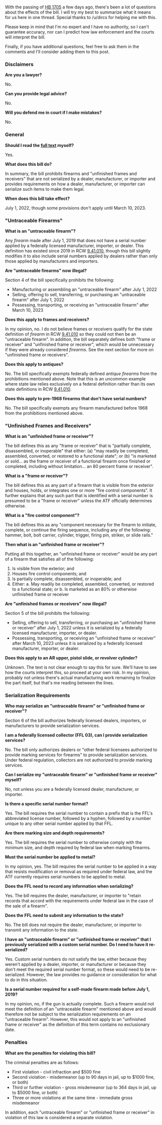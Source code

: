 With the passing of [HB 1705](https://app.leg.wa.gov/billsummary?year=2022&billnumber=1705) a few days ago, there's been a lot of questions about the effects of the bill. I will try my best to summarize what it means for us here in one thread. Special thanks to /u/dircs for helping me with this. 

Please keep in mind that I'm no expert and I have no authority, so I can't guarantee accuracy, nor can I predict how law enforcement and the courts will interpret the bill.

Finally, if you have additional questions, feel free to ask them in the comments and I'll consider adding them to this post.

### Disclaimers

**Are you a lawyer?**

No.

**Can you provide legal advice?**

No.

**Will you defend me in court if I make mistakes?**

No.

### General

**Should I read the [full text](https://lawfilesext.leg.wa.gov/biennium/2021-22/Pdf/Bills/House%20Bills/1705-S.E.pdf) myself?**

Yes.

**What does this bill do?**

In summary, the bill prohibits firearms and "unfinished frames and receivers" that are not serialized by a dealer, manufacturer, or importer and provides requirements on how a dealer, manufacturer, or importer can serialize such items to make them legal.

**When does this bill take effect?**

July 1, 2022, though some provisions don't apply until March 10, 2023.

### "Untraceable Firearms"

**What is an "untraceable firearm"?**

Any *firearm* made after July 1, 2019 that does not have a serial number applied by a federally licensed manufacturer, importer, or dealer. This definition has existed since 2019 in RCW [9.41.010](https://apps.leg.wa.gov/RCW/default.aspx?cite=9.41.010), though this bill slightly modifies it to also include serial numbers applied by dealers rather than only those applied by manufacturers and importers.

**Are "untraceable firearms" now illegal?**

Section 4 of the bill specifically prohibits the following:

* Manufacturing or assembling an "untraceable firearm" after July 1, 2022
* Selling, offering to sell, transferring, or purchasing an "untraceable firearm" after July 1, 2022
* Possessing, transporting, or receiving an "untraceable firearm" after March 10, 2023

**Does this apply to frames and receivers?**

In my opinion, no. I do not believe frames or receivers qualify for the state definition of *firearm* in RCW [9.41.010](https://apps.leg.wa.gov/RCW/default.aspx?cite=9.41.010) so they could not then be an "untraceable firearm". In addition, the bill separately defines both "frame or receiver" and "unfinished frame or receiver", which would be unnecessary if they were already considered *firearms*. See the next section for more on "unfinished frame or receivers".

**Does this apply to antiques?**

No. The bill specifically exempts federally defined *antique firearms* from the prohibitions mentioned above. Note that this is an uncommon example where state law relies exclusively on a federal definition rather than its own state definitions in RCW [9.41.010](https://apps.leg.wa.gov/RCW/default.aspx?cite=9.41.010).

**Does this apply to pre-1968 firearms that don't have serial numbers?**

No. The bill specifically exempts any firearm manufactured before 1968 from the prohibitions mentioned above.

### "Unfinished Frames and Receivers"

**What is an "unfinished frame or receiver"?**

The bill defines this as any "frame or receiver" that is "partially complete, disassembled, or inoperable" that either: (a) "may readily be completed, assembled, converted, or restored to a functional state"; or (b) "is marketed or sold... as the frame or receiver of a functional firearm once finished or completed, including without limitation... an 80 percent frame or receiver".

**What is a "frame or receiver"?**

The bill defines this as any part of a firearm that is visible from the exterior and houses, holds, or integrates one or more "fire control components". It further explains that any such part that is identified with a serial number is presumed to be a "frame or receiver" unless the ATF officially determines otherwise.

**What is a "fire control component"?**

The bill defines this as any "component necessary for the firearm to initiate, complete, or continue the firing sequence, including any of the following: hammer, bolt, bolt carrier, cylinder, trigger, firing pin, striker, or slide rails."

**Then what is an "unfinished frame or receiver"?**

Putting all this together, an "unfinished frame or receiver" would be any part of a firearm that satisfies all of the following:

1. Is visible from the exterior; and
2. Houses fire control components; and
3. Is partially complete, disassembled, or inoperable; and
4. Either:
    a. May readily be completed, assembled, converted, or restored to a functional state; or
    b. Is marketed as an 80% or otherwise unfinished frame or receiver

**Are "unfinished frames or receivers" now illegal?**

Section 5 of the bill prohibits the following:

* Selling, offering to sell, transferring, or purchasing an "unfinished frame or receiver" after July 1, 2022 unless it is serialized by a federally licensed manufacturer, importer, or dealer.
* Possessing, transporting, or receiving an "unfinished frame or receiver" after March 10, 2023 unless it is serialized by a federally licensed manufacturer, importer, or dealer.

**Does this apply to an AR upper, pistol slide, or revolver cylinder?**

Unknown. The text is not clear enough to say this for sure. We'll have to see how the courts interpret this, so proceed at your own risk. In my opinion, probably not unless there's actual manufacturing work remaining to finalize the part itself, but that's me reading between the lines.

### Serialization Requirements

**Who may serialize an "untraceable firearm" or "unfinished frame or receiver"?**

Section 6 of the bill authorizes federally licensed dealers, importers, or manufacturers to provide serialization services.

**I am a federally licensed collector (FFL 03), can I provide serialization services?**

No. The bill only authorizes dealers or "other federal licensees authorized to provide marking services for firearms" to provide serialization services. Under federal regulation, collectors are not authorized to provide marking services.

**Can I serialize my "untraceable firearm" or "unfinished frame or receiver" myself?**

No, not unless you are a federally licensed dealer, manufacturer, or importer.

**Is there a specific serial number format?**

Yes. The bill requires the serial number to contain a prefix that is the FFL's abbreviated license number, followed by a hyphen, followed by a number unique to any other serial number applied by that FFL.

**Are there marking size and depth requirements?**

Yes. The bill requires the serial number to otherwise comply with the minimum size, and depth required by federal law when marking firearms.

**Must the serial number be applied to metal?**

In my opinion, yes. The bill requires the serial number to be applied in a way that resists modification or removal as required under federal law, and the ATF currently requires serial numbers to be applied to metal.

**Does the FFL need to record any information when serializing?**

Yes. The bill requires the dealer, manufacturer, or importer to "retain records that accord with the requirements under federal law in the case of the sale of a firearm".

**Does the FFL need to submit any information to the state?**

No. The bill does not require the dealer, manufacturer, or importer to transmit any information to the state.

**I have an "untraceable firearm" or "unfinished frame or receiver" that I previously serialized with a custom serial number. Do I need to have it re-serialized?**

Yes. Custom serial numbers do not satisfy the law, either because they weren't applied by a dealer, importer, or manufacturer or because they don't meet the required serial number format, so these would need to be re-serialized. However, the law provides no guidance or consideration for what to do in this situation.

**Is a serial number required for a self-made firearm made before July 1, 2019?**

In my opinion, no, if the gun is actually complete. Such a firearm would not meet the definition of an "untraceable firearm" mentioned above and would therefore not be subject to the serialization requirements on an "untraceable firearm". However, this would not apply to an "unfinished frame or receiver" as the definition of this term contains no exclusionary date.

### Penalties

**What are the penalties for violating this bill?**

The criminal penalties are as follows:

* First violation - civil infraction and $500 fine
* Second violation - misdemeanor (up to 90 days in jail, up to $1000 fine, or both)
* Third or further violation - gross misdemeanor (up to 364 days in jail, up to $5000 fine, or both)
* Three or more violations at the same time - immediate gross misdemeanor

In addition, each "untraceable firearm" or "unfinished frame or receiver" in violation of this law is considered a separate violation.